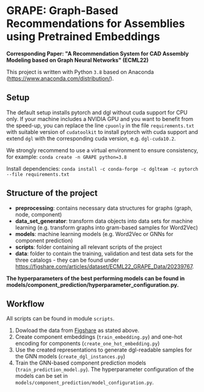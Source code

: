 # GRAPE: Graph-Based Recommendations for Assemblies using Pretrained Embeddings

**Corresponding Paper: "A Recommendation System for CAD Assembly Modeling based on Graph Neural Networks" (ECML22)**

This project is written with Python `3.8` based on Anaconda (https://www.anaconda.com/distribution/).

## Setup
The default setup installs pytorch and dgl without cuda support for CPU only. If your machine includes a NVIDIA GPU and
you want to benefit from the speed-up, you can replace the line `cpuonly` in the file `requirements.txt` with suitable
version of `cudatoolkit` to install pytorch with cuda support and extend `dgl` with the corresponding cuda version, e.g. `dgl-cuda10.2`.

We strongly recommend to use a virtual environment to ensure consistency, for example:
`conda create -n GRAPE python=3.8`

Install dependencies:
`conda install -c conda-forge -c dglteam -c pytorch --file requirements.txt`



## Structure of the project
* **preprocessing**: contains necessary data structures for graphs (graph, node, component)
* **data_set_generator**: transform data objects into data sets for machine learning (e.g. transform graphs into gram-based samples for Word2Vec)
* **models**: machine learning models (e.g. Word2Vec or GNNs for component prediction)
* **scripts**: folder containing all relevant scripts of the project
* **data**: folder to contain the training, validation and test data sets for the three catalogs - they can be found under https://figshare.com/articles/dataset/ECML22_GRAPE_Data/20239767.


**The hyperparameters of the best performing models can be found in models/component_prediction/hyperparameter_configuration.py.**


## Workflow
All scripts can be found in module `scripts`.
1. Dowload the data from [Figshare](https://figshare.com/articles/dataset/ECML22_GRAPE_Data/20239767) as stated above.
2. Create component embeddings (`train_embedding.py`) and one-hot encoding for components (`create_one_hot_embedding.py`)
3. Use the created representations to generate dgl-readable samples for the GNN models (`create_dgl_instances.py`)
4. Train the GNN-based component prediction models (`train_prediction_model.py`). The hyperparameter configuration of the models can  be set in `models/component_prediction/model_configuration.py`.

